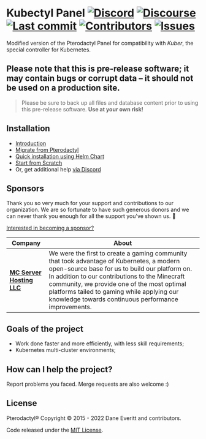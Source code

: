 # Kubectyl Panel [![Discord](https://img.shields.io/discord/1037366848737525790?label=Discord&logo=Discord&logoColor=white&style=flat-square)](https://dsc.gg/kubectyl) [![Discourse](https://img.shields.io/website?down_message=Offline&label=Discourse&logo=Discourse&style=flat-square&up_message=Online&url=https%3A%2F%2Fdiscourse.kubectyl.org)](https://discourse.kubectyl.org/) [![Last commit](https://img.shields.io/github/last-commit/kubectyl/panel?style=flat-square)](https://github.com/kubectyl/panel/commits/develop) [![Contributors](https://img.shields.io/github/contributors/kubectyl/panel?style=flat-square)](https://github.com/kubectyl/panel/graphs/contributors) [![Issues](https://img.shields.io/github/issues/kubectyl/panel?style=flat-square)](https://github.com/kubectyl/panel/issues)
Modified version of the Pterodactyl Panel for compatibility with *Kuber*, the special controller for Kubernetes.

## Please note that this is pre-release software; it may contain bugs or corrupt data – it should not be used on a production site.

> Please be sure to back up all files and database content prior to using this pre-release software. <b>Use at your own risk!</b>

## Installation

* [Introduction](https://docs.kubectyl.org)
* [Migrate from Pterodactyl](https://docs.kubectyl.org/installation/migrate-existing.html)
* [Quick installation using Helm Chart](https://docs.kubectyl.org/installation/helm-chart.html)
* [Start from Scratch](https://docs.kubectyl.org/installation/start-from-scratch.html)
* Or, get additional help [via Discord](https://dsc.gg/kubectyl)

## Sponsors

Thank you so very much for your support and contributions to our organization. We are so fortunate to have such generous donors and we can never thank you enough for all the support you've shown us. :sparkling_heart:

[Interested in becoming a sponsor?](https://www.buymeacoffee.com/andrei0465/membership)

| Company | About |
| ------------- | ------------- |
| [**MC Server Hosting LLC**](https://mcserverhosting.net/) | We were the first to create a gaming community that took advantage of Kubernetes, a modern open-source base for us to build our platform on. In addition to our contributions to the Minecraft community, we provide one of the most optimal platforms tailed to gaming while applying our knowledge towards continuous performance improvements. |

## Goals of the project

- Work done faster and more efficiently, with less skill requirements;
- Kubernetes multi-cluster environments;

## How can I help the project?

Report problems you faced. Merge requests are also welcome :)

## License

Pterodactyl® Copyright © 2015 - 2022 Dane Everitt and contributors.

Code released under the [MIT License](https://github.com/kubectyl/kuber/blob/develop/LICENSE).
